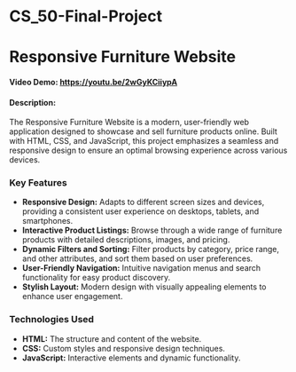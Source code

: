 # CS_50-Final-Project
# Responsive Furniture Website

#### Video Demo: https://youtu.be/2wGyKCiiypA

#### Description:
The Responsive Furniture Website is a modern, user-friendly web application designed to showcase and sell furniture products online. Built with HTML, CSS, and JavaScript, this project emphasizes a seamless and responsive design to ensure an optimal browsing experience across various devices.

### Key Features
- **Responsive Design:** Adapts to different screen sizes and devices, providing a consistent user experience on desktops, tablets, and smartphones.
- **Interactive Product Listings:** Browse through a wide range of furniture products with detailed descriptions, images, and pricing.
- **Dynamic Filters and Sorting:** Filter products by category, price range, and other attributes, and sort them based on user preferences.
- **User-Friendly Navigation:** Intuitive navigation menus and search functionality for easy product discovery.
- **Stylish Layout:** Modern design with visually appealing elements to enhance user engagement.

### Technologies Used
- **HTML:** The structure and content of the website.
- **CSS:** Custom styles and responsive design techniques.
- **JavaScript:** Interactive elements and dynamic functionality.
